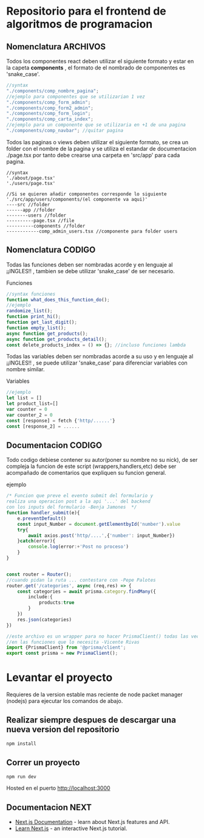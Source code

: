 # Repositorio para el frontend de algoritmos de programacion

## Nomenclatura ARCHIVOS

Todos los componentes react deben utilizar el siguiente formato y estar en la capeta **components**
, el formato de el nombrado de componentes es 'snake_case'.

```ts
//syntax
"./components/comp_nombre_pagina";
//ejemplo para componentes que se utilizarian 1 vez
"./components/comp_form_admin";
"./components/comp_form2_admin";
"./components/comp_form_login";
"./components/comp_carta_index";
//ejemplo para un componente que se utilizaria en +1 de una pagina
"./components/comp_navbar"; //quitar pagina
```

Todos las paginas o views deben utilizar el siguiente formato, se crea un folder
con el nombre de la pagina y se utiliza el estandar de documentacion ./page.tsx por
tanto debe crearse una carpeta en 'src/app' para cada pagina.

```tsx
//syntax
'./about/page.tsx'
'./users/page.tsx'

//Si se quieren añadir componentes corresponde lo siguiente
'./src/app/users/components/(el componente va aqui)'
----src //folder
------app //folder
--------users //folder
----------page.tsx //file
----------components //folder
------------comp_admin_users.tsx //componente para folder users
```

## Nomenclatura CODIGO

Todas las funciones deben ser nombradas acorde y en lenguaje
al ¡¡INGLES!! , tambien se debe utilizar 'snake_case' de ser
necesario.

Funciones

```ts
//syntax funciones
function what_does_this_function_do();
//ejemplo
randomize_list();
function print_hi();
function get_last_digit();
function empty_list();
async function get_products();
async function get_products_detail();
const delete_products_index = () => {}; //incluso funciones lambda
```

Todas las variables deben ser nombradas acorde a su uso y en lenguaje
al ¡¡INGLES!! , se puede utilizar 'snake_case' para diferenciar variables
con nombre similar.

Variables

```ts
//ejemplo
let list = []
let product_list=[]
var counter = 0
var counter_2 = 0
const [response] = fetch {'http/......'}
const [response_2] = ......
```

## Documentacion CODIGO

Todo codigo debiese contener su autor(poner su nombre no su nick), de ser compleja la funcion de este script (wrappers,handlers,etc) debe ser acompañado de comentarios que expliquen su funcion general.

ejemplo

```ts
/* Funcion que preve el evento submit del formulario y
realiza una operacion post a la api '...' del backend
con los inputs del formulario -Benja Jamones  */
function handler_submit(e){
    e.preventDefault()
    const input_Number = document.getElementbyId('number').value
    try{
        await axios.post('http/....',{'number': input_Number})
    }catch(error){
        console.log(error:+'Post no proceso')
    }
}


const router = Router();
//cuando pidan la ruta ... contestare con -Pepe Palotes
router.get('/categories', async (req,res) => {
    const categories = await prisma.category.findMany({
        include:{
            products:true
        }
    })
    res.json(categories)
})

//este archivo es un wrapper para no hacer PrismaClient() todas las veces
//en las funciones que lo necesita -Vicente Rivas
import {PrismaClient} from '@prisma/client';
export const prisma = new PrismaClient();
```

# Levantar el proyecto

Requieres de la version estable mas reciente de node packet manager (nodejs) para ejecutar los comandos de abajo.

## Realizar siempre despues de descargar una nueva version del repositorio

```bash
npm install
```

## Correr un proyecto

```bash
npm run dev
```

Hosted en el puerto [http://localhost:3000](http://localhost:3000)

## Documentacion NEXT

- [Next.js Documentation](https://nextjs.org/docs) - learn about Next.js features and API.
- [Learn Next.js](https://nextjs.org/learn) - an interactive Next.js tutorial.
